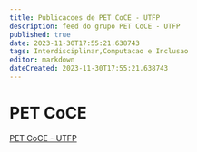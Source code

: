 ```yaml
---
title: Publicacoes de PET CoCE - UTFP
description: feed do grupo PET CoCE - UTFP
published: true
date: 2023-11-30T17:55:21.638743
tags: Interdisciplinar,Computacao e Inclusao
editor: markdown
dateCreated: 2023-11-30T17:55:21.638743
---
```


# PET CoCE
[PET CoCE - UTFP](/grupo/93PETCoCEUTFP.md)